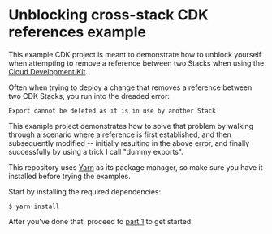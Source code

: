 # Unblocking cross-stack CDK references example

This example CDK project is meant to demonstrate how to unblock yourself when attempting
to remove a reference between two Stacks when using the
[Cloud Development Kit](https://github.com/aws/aws-cdk).

Often when trying to deploy a change that removes a reference between two CDK Stacks,
you run into the dreaded error:

```
Export cannot be deleted as it is in use by another Stack
```

This example project demonstrates how to solve that problem by walking through a scenario where a reference is first established,
and then subsequently modified --
initially resulting in the above error,
and finally successfully by using a trick I call "dummy exports".

This repository uses [Yarn](https://classic.yarnpkg.com) as its package manager,
so make sure you have it installed before trying the examples.

Start by installing the required dependencies:

```shell script
$ yarn install
```

After you've done that, proceed to [part 1](01-setup) to get started!

